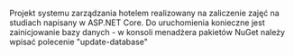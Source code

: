 Projekt systemu zarządzania hotelem realizowany na zaliczenie zajęć na studiach napisany w ASP.NET Core.
Do uruchomienia konieczne jest zainicjowanie bazy danych - w konsoli menadżera pakietów NuGet należy wpisać polecenie "update-database"
